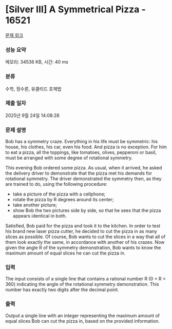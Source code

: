 # [Silver III] A Symmetrical Pizza - 16521 

[문제 링크](https://www.acmicpc.net/problem/16521) 

### 성능 요약

메모리: 34536 KB, 시간: 40 ms

### 분류

수학, 정수론, 유클리드 호제법

### 제출 일자

2025년 9월 24일 14:08:28

### 문제 설명

<p>Bob has a symmetry craze. Everything in his life must be symmetric: his house, his clothes, his car, even his food. And pizza is no exception. For him to eat a pizza, all the toppings, like tomatoes, olives, pepperoni or basil, must be arranged with some degree of rotational symmetry.</p>

<p>This evening Bob ordered some pizza. As usual, when it arrived, he asked the delivery driver to demonstrate that the pizza met his demands for rotational symmetry. The driver demonstrated the symmetry then, as they are trained to do, using the following procedure:</p>

<ul>
	<li>take a picture of the pizza with a cellphone;</li>
	<li>rotate the pizza by R degrees around its center;</li>
	<li>take another picture;</li>
	<li>show Bob the two pictures side by side, so that he sees that the pizza appears identical in both.</li>
</ul>

<p>Satisfied, Bob paid for the pizza and took it to the kitchen. In order to test his brand new laser pizza cutter, he decided to cut the pizza in as many slices as possible. Of course, Bob wants to cut the slices in a way that all of them look exactly the same, in accordance with another of his crazes. Now given the angle R of the symmetry demonstration, Bob wants to know the maximum amount of equal slices he can cut the pizza in.</p>

### 입력 

 <p>The input consists of a single line that contains a rational number R (0 < R < 360) indicating the angle of the rotational symmetry demonstration. This number has exactly two digits after the decimal point.</p>

### 출력 

 <p>Output a single line with an integer representing the maximum amount of equal slices Bob can cut the pizza in, based on the provided information.</p>

